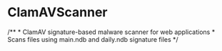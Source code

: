 # ClamAVScanner
/**  * ClamAV signature-based malware scanner for web applications  * Scans files using main.ndb and daily.ndb signature files  */

